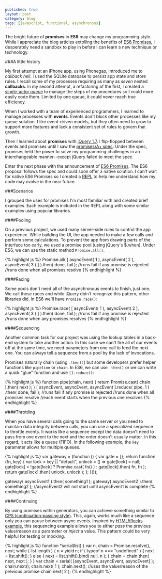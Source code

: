```yaml
---
published: true
layout: post
category: blog
tags: [javascript, functional, asynchronous]
---
```


The bright future of __promises__ in __ES6__ may change my programming style.  While I appreciate the blog articles
extolling the benefits of [ES6 Promises](https://github.com/domenic/promises-unwrapping), I desperately need a
sandbox to play in before I can learn a new technique or technology.

###A little history

My first attempt at an iPhone app, using Phonegap, introduced me to _callback hell_.  I used the SQLite database to
persist app state and store rules.  I recall some of my processes requiring as many as _seven_ nested __callbacks__.
In my second attempt, a refactoring of the first, I created a [single-actor queue](https://github.com/AutoSponge/proto-q)
to manage the steps of my procedures so I could more easily code them.  Limited by one queue, it could never
reach true efficiency.

When I worked with a team of experienced programmers, I learned to manage processes with __events__.  Events
don't block other processes like my queue solution.  I like event-driven models, but they often need to grow to support
more features and lack a consistent set of rules to govern that growth.

Then I learned about __promises__ with [jQuery 1.7](http://blog.jquery.com/2011/11/03/jquery-1-7-released/).
I flip-flopped between events and promises until I saw the
[promises/A+ spec](https://github.com/promises-aplus/promises-spec).  Under the spec, promises held the
power to solve my programming challenges in an interchangeable manner--except jQuery failed to meet the spec.

Enter the next phase with the announcement of [ES6 Promises](https://github.com/domenic/promises-unwrapping).
The ES6 proposal follows the spec and could soon offer a native solution.  I can't wait for native ES6 Promises so I
created a [REPL](http://autosponge.github.io/promises/) to help me understand how my code may _evolve_
in the near future.

###Scenarios

I grouped the uses for promises I'm most familiar with and created brief examples.  Each example is included in the
REPL along with some similar examples using popular libraries.

####Pooling

On a previous project, we used many server-side rules to control the app experience.  While building the UI, the
app needed to make a few calls and perform some calculations.  To prevent the app from drawing parts of the
interface too early, we used a promise pool (using jQuery's $.when).  Under ES6, we can use the static method
`Promise.all()`.

{% highlight js %}
Promise.all( [
  asyncEvent( 1 ),
  asyncEvent( 2 ),
  asyncEvent( 3 )
] ).then( done, fail );
//runs fail if any promise is rejected
//runs done when all promises resolve
{% endhighlight %}

####Racing

Some pools don't need all of the asynchronous events to finish, just one.  We call these races and while jQuery
didn't recognize this pattern, other libraries did.  In ES6 we'll have `Promise.race()`:

{% highlight js %}
Promise.race( [
  asyncEvent( 1 ),
  asyncEvent( 2 ),
  asyncEvent( 3 )
] ).then( done, fail );
//runs fail if any promise is rejected
//runs done when any promises resolves
{% endhighlight %}

####Sequencing

Another common task for our project was using the lookup tables in a back-end system to take another action.  In this
case we can't fire all of our events off at the same time, we need parameters from one call to feed the next one.
You can always tell a sequence from a pool by the lack of invocations.

Promises naturally chain (using `.then()`) but some developers prefer helper functions like `pipeline` or `chain`.
In ES6, we can use `.then()` or we can write a quick "glue" function and use `[].reduce()`:

{% highlight js %}
function pipe(chain, next) {
  return Promise.cast( chain ).then( next );
}
[
  asyncEvent,
  asyncEvent,
  asyncEvent
].reduce( pipe, 1 )
  .then( done, fail );
//runs fail if any promise is rejected
//runs done when all promises resolve
//each event starts when the previous one resolves
{% endhighlight %}

####Throttling

When you have several calls going to the same server or you need to maintain data integrity between calls, you can
use a specialized sequence to throttle events.  It works like a sequence except the data doesn't need to pass
from one event to the next and the order doesn't usually matter.  In this regard, it acts like a queue (FIFO).
In the following example, the `key` parameter allows for multiple queues.

{% highlight js %}
var gateway = (function () {
    var gate = {};
    return function (fn, key) {
        var lock = key || "default",
            unlock = () => gate[lock] = null;
        gate[lock] = !gate[lock] ? Promise.cast( fn() ) : gate[lock].then( fn, fn );
        return gate[lock].then( unlock, unlock );
    };
}());

gateway( asyncEvent1 ).then( something1 );
gateway( asyncEvent2 ).then( something2 );
//asyncEvent2 will not start until asyncEvent1 is complete
{% endhighlight %}

####Continuing

By using promises within generators, you can achieve something similar to
[CPS (continuation-passing style)](http://en.wikipedia.org/wiki/Continuation-passing_style).  This, again, works
much like a sequence only you can pause between async events.  Inspired by
[HTML5Rocks example](http://www.html5rocks.com/en/tutorials/es6/promises/), this sequencing example allows
you to either _pass_ the previous value/reason as a parameter or _inject_ a value.  This pattern could be very
helpful for testing or mocking.

{% highlight js %}
function *serial(list) {
  var n,
      chain = Promise.resolve(),
      next;
  while ( list.length ) {
    n = yield n;
    if ( typeof n === "undefined" ) {
      next = list.shift();
    } else {
	    next = list.shift().bind( null, n );
    }
	chain = chain.then( next, next );
  }
}
var chain = serial( [asyncEvent, asyncEvent, asyncEvent] );
chain.next();
chain.next( 1 );
chain.next();   //uses the value/reason of the previous promise
chain.next( 2 );
{% endhighlight %}


